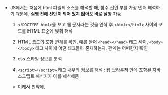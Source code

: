 - JS에서는 처음에 html 파일의 소스를 해석할 때, 함수 선언 부를 가장 먼저 해석하기 떄문에, **실행 전에 선언이 되어 있지 않아도 바로 실행 가능**
  
  1. `<!DOCTYPE html>`을 보고 웹 문서라는 것을 인식 후 `<html></html>` 사이의 코드를 HTML 표준에 맞춰 해석

  2. HTML 코드의 포함 관계를 확인, 예를 들어 `<head></head>` 태그 사이, `<body></body>` 태그 사이에 어떤 태그들이 존재하는지, 관계는 어떠한지 확인

  3. css 스타일 정보를 분석

  4. `<script></script>` 태그 내부의 정보를 해석 : 웹 브라우저 안에 포함된 자바스크립트 해석기가 이를 해석해줌
    - 이래서 만약에, <script> 앞에 사용하고자 하는 html 태그가 나와있지 않으면 `null` 값으로 처리 되어 오류가 생기므로, 항상 `<body></body>` 를 닫기 가장 마지막에 `<script></script>` 코드를 삽입

  5. 앞에서 해석한 html 태그 정보와, css 스타일 정보를 통해 웹 브라우저에 화면을 표시

  6. 자바스크립트 코드를 실행

# `var` : `ES6` 이전에 사용하던 변수 선언 방식 - 현재는 사용하지 않을 것을 권장 (`재선언`으로 인한 오류, 의도치 않은 `전역 변수`선언으로 인한 오류 등)

- `var` 키워드는 변수를 선언할 때, `함수 스코핑(function scoping)` 을 지정하는 키워드이다.

- 따라서, `지역 변수`와 완전히 동일한 개념은 아니기 때문에, `if{}`나 `while{}` 블럭 안에서는 `var`를 써도, `지역 변수`가 아닌 `전역 변수`로 선언된다.
  
- 함수 안에서 `var` 키워드를 쓰면 `지역 변수`로 인식되어서, 함수 밖에서 사용할 수 없다.

- 함수 안에서 `var` 키워드를 쓰지 않고 새로 변수를 선언하면, `전역 변수`로 선언된다.

- 함수 밖에서 `var` 키워드를 쓰면 `전역 변수`로 인식되며, 어디서든 사용할 수 있다. `var` 키워드를 쓰는 이유는 명시적으로 변수 선언임을 알리기 위한 것 뿐인듯

- `var` 키워드는 `재할당`과 `재선언`이 가능 : `재선언`은 불가능한 언어가 많지만 자바스크립트에서는 가능하고, 그냥 새로운 값을 할당한 것처럼 동작함

## `Hoisting` : 실제 코드 실행 전에 `var` 변수의 최상단 `scope`로 선언을 끌어올리는 것 (`undefined`로 처음에 초기화)

- 아래의 코드에서, `y`의 선언과 할당이 동시에 이루어져있고, `y`를 선언하기 전에 `console.log("y is" + y);`를 사용하기 때문에 오류가 나야할 것 같지만, `Hoisting` 때문에 오류가 나지 않고 `undefined`가 출력됨

```
console.log("y is" + y);
var y = 30;
```

- 그 이유는, 자바스크립트 해석기는 처음에 `<script>` 태그를 보며 자바스크립트 코드를 해석하는 과정에서 `var` 키워드가 붙은 변수들을 따로 기억해두기 때문에, 실제 코드의 위치는 뒤에 있어도 이미 해당 변수가 선언되어 있는 것처럼, 아래와 같이 동작함\
(실제 코드가 이렇게 변한다는 것이 아니라 동작이 이렇게 된다는 뜻)

```
var y;
console.log("y is" + y);
y = 30;
```

- 따라서, 호이스팅으로 인한 의도치 않은 문제가 발생할 수 있기 떄문에 항상 `var` 변수의 선언은 함수의 가장 앞에 할 것을 권장함

# `let`, `const` : `ES6` 이후 `var`의 문제점으로 인해 등장한 변수 선언 키워드 : `function scoping`가 아닌 `block scoping` 이며, `재선언` 불가능

- `var`과 달리 호이스팅이 적용되지 않기 때문에, 선언하기 전에 변수를 참조하면 오류가 발생

## `let` : 블록 스코핑, 재선언 불가능

- `var` 과 달리 함수 스코핑이 아닌 블록 스코핑이며 재선언이 불가능 하여, `var`의 문제 해결 가능 : 호이스팅, 재선언, 의도치 않은 전역 변수

- 마찬가지로, `ES6` 에서도 전역 변수로 선언하기 위해서는 아무 `keyword`를 붙이지 않으면 됨

## `const` : 블록 스코핑, 재선언 불가능, 상수로 취급되어 재할당도 불가능

- `var` 과 달리 함수 스코핑이 아닌 블록 스코핑이며 재선언이 불가능 하여, `var`의 문제 해결 가능

- 상수로 취급되기 때문에 **선언과 동시에 무조건 할당이 이루어져야 하고,** 선언과 함께 한번 값을 할당한 이후 재할당 불가능

# 각 `keyword`의 차이 정리

<img width="752" alt="image" src="https://github.com/user-attachments/assets/657bdb43-b20b-4dbd-b674-6008343b9c95">

1. `var` : `ES6` 이전 버전에서 사용하던 `keyword`로 현재는 `let`으로 대체하여 `var`의 사용을 피하는 것을 권장
  
  - `function scoping` : `if`, `while`, `for` 내부에서 블록 스코핑이 안되는거 유의
  
  - `Hoisiting` : 의도치 않은 오류가 발생할 수 있기 때문에, 함수 내에서 `var`을 쓸 때는 가장 앞에 선언을 해줄 것
  
  - `재할당`, `재선언` 가능 : 의도치 않게 이미 사용중이던 변수를 변경하는 오류 발생 가능성 주의

2. `let`

  - `block scoping`
  
  - `Hoisting` 적용 X
  
  - `재할당`은 가능하지만, `재선언`은 불가능

3. `const`

  - `block scoping`

  - `Hoisting` 적용 X

  - `재할당`, `재선언` 모두 불가능 + 선언시 할당을 동시에 해줘야함
 
# paramter

- 아래와 같이 `ES6` 부터 paramter의 기본값 사용 가능

```
function multiple(a = 10, b = 20, c = 30){
  return a * b * c;
}
```

- `parseInt(null)`은 `NaN`을 리턴하기 때문에, `isNaN`이나 `number != NaN`로 검사해야함

### 문자형과 정수형의 비교는 항상 문자형을 정수형으로 변환하여 이루어짐

- 문자형과 정수형를 비교할 때, 문자형이 숫자값으로 변환될 수 있다면 정수형으로 변환되어 계산됨
  - ex) "10" < 11 : `true`
  - "10"이 `Number("10");` 으로 계산되기 때문

- 문자형과 정수형을 비교할 때, 문자형이 숫자값으로 변환될 수 없다면 문자형이 `NaN`으로 변환되어 항상 `false`가 나옴
  - ex) "A" < 11 : `false`
  - "A"가 `Number("A");` 으로 계산되면 `NaN`을 리턴하기 떄문
 
# 익명 함수

```
function(매개변수)
{
  body;
}
```

형태로 쓰이고, 변수에 할당 하여 사용 가능

# 즉시 실행 함수

```
(function(매개변수)
{
  body;
}(매개변수));
```

형태로 쓰이고, 단독으로 사용도 가능하며, 변수에 할당 하여 재사용 하는 것은 불가능

# 화살표 함수 : `ES6` 버전부터 사용 가능

- 익명 함수에서만 사용 가능

- `let 변수명 = (매개변수) => {body;};` 으로 사용 가능하고, 매개 변수가 하나인 경우에는 `()`이 생략 가능하며, `body;`가 한줄인 경우에는 `{}`를 생략 가능

# 이벤트 처리기

1. HTML 태그 안에 이벤트 처리기를 직접 연결하는 방식을 많이 사용함 `<태그 on+이벤트 = "이벤트 처리기">` 형식으로 사용함

예를 들어, `<button onclick = "hidebutton()">` 은 `button` 태그를 `click` 한 이벤트가 발생한 경우, `<script></script>` 내부 또는 외부 `js` 파일에 저장된 `hidebutton()` 함수를 수행하게 됨

```
<body>
	<div id="item">
		<img src="images/flower.jpg" alt="">
		<button class="over" id="open" onclick="showDetail()">상세 설명 보기</button>
		<div id="desc" class="detail">
			<h4>등심붓꽃</h4>
			<p>북아메리카 원산으로 각지에서 관상초로 흔히 심고 있는 귀화식물이다. 길가나 잔디밭에서 흔히 볼 수 있다. 아주 작은 씨앗을 무수히 많이 가지고 있는데 바람을 이용해 씨앗들을 날려보내거나,
				뿌리줄기를 통해 동일한 개체들을 많이 만들어 냄으로써 번식한다. </p>
			<button id="close" onclick="hideDetail()">상세 설명 닫기</button>
		</div>
	</div>

	<script>
		function showDetail() {
			document.querySelector('#desc').style.display = "block";	// 상세 설명 부분을 화면에 표시
			document.querySelector('#open').style.display = "none";   // '상세 설명 보기' 단추를 화면에서 감춤
		}

		function hideDetail() {
			document.querySelector('#desc').style.display = "none";	   // 상세 설명 부분을 화면에서 감춤
			document.querySelector('#open').style.display = "block";	 // '상세 설명 보기' 단추를 화면에 표시
		}
	</script>
</body>
```

2. `DOM`을 사용하면, HTML 태그 내에 자바스크립트 코드가 연결되는 것이 아닌, 자바스크립트 코드 내에 HTMl 코드가 연결됨 -> 자바스크립트 코드를 수정할 때, HTML 태그를 일일히 찾아서 전부 수정하지 않아도 되서 좋음

`웹 요소.on+이벤트 = 함수(이벤트 처리기);` 형식으로 사용하고, 웹 요소를 가져오는 방식은 `document.querySelector(class 이름 || id 이름 || 선택자 이름);` 으로 가져옴. 웹 요소는 변수에 지정할 수도 있음.

예를 들어, `id`가 `change` 웹 요소를 클릭할 때, `changeColor`라는 함수가 호출되도록 하려면 아래와 같이 세 방식으로 이벤트 처리기를 작성할 수 있음

그리고 참고할 점은, HTML 태그 내에 쓰는 것과 달리 해당 방법으로 쓸 때는 `parameter`를 직접 전달할 수 없고, 해당 함수를 익명 함수로 감싸서 익명 함수에 파라미터를 전달하는 방식을 쓰거나 다른 방식을 써야함

i. 웹 요소를 변수에 넣어서 여러 이벤트를 처리하는 경우

```
var changeButton = document.querySelector("#change");
changeButton.onclick = changeColor;
```

ii. 웹 요소를 변수에 넣을 필요 없이 한 이벤트만 처리하는 경우

```
document.querySelector("#change").onclick = changeColor;
```

iii. 해당 이벤트를 딱 한번만 처리하는 경우 (익명 함수를 사용해도 여러번 처리가 가능하지만, 익명 함수 사용 목적 자체가 한번만 사용하는 경우 메모리를 절약하기 위함이기 때문)

```
document.querySelector("#change").onclick = function(){ body; };
```
